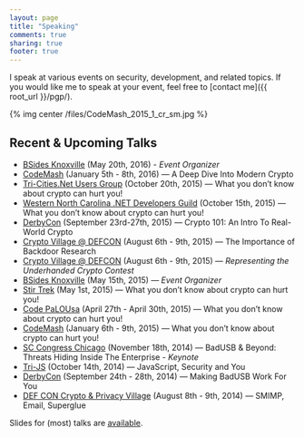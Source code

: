 ```yaml
---
layout: page
title: "Speaking"
comments: true
sharing: true
footer: true
---
```


I speak at various events on security, development, and related topics. If you would like me to speak at your event, feel free to [contact me]({{ root_url }}/pgp/).

{% img center /files/CodeMash_2015_1_cr_sm.jpg %}

## Recent & Upcoming Talks

* [BSides Knoxville](https://bsidesknoxville.com/) (May 20th, 2016) - *Event Organizer*
* [CodeMash](http://www.codemash.org/) (January 5th - 8th, 2016) — A Deep Dive Into Modern Crypto
* [Tri-Cities.Net Users Group](http://www.tricitiesug.net/) (October 20th, 2015) — What you don’t know about crypto can hurt you!
* [Western North Carolina .NET Developers Guild](http://wncdotnet.com/) (October 15th, 2015) — What you don’t know about crypto can hurt you!
* [DerbyCon](https://www.derbycon.com/) (September 23rd-27th, 2015) — Crypto 101: An Intro To Real-World Crypto
* [Crypto Village @ DEFCON](https://cryptovillage.org/) (August 6th - 9th, 2015) — The Importance of Backdoor Research
* [Crypto Village @ DEFCON](https://cryptovillage.org/) (August 6th - 9th, 2015) — *Representing the Underhanded Crypto Contest*
* [BSides Knoxville](https://bsidesknoxville.com/) (May 15th, 2015) — *Event Organizer*
* [Stir Trek](http://stirtrek.com/) (May 1st, 2015) — What you don’t know about crypto can hurt you!
* [Code PaLOUsa](http://www.codepalousa.com/) (April 27th - April 30th, 2015) — What you don’t know about crypto can hurt you!
* [CodeMash](http://www.codemash.org/) (January 6th - 9th, 2015) — What you don’t know about crypto can hurt you!
* [SC Congress Chicago](http://www.sccongress.com/chicago/) (November 18th, 2014) — BadUSB & Beyond: Threats Hiding Inside The Enterprise - *Keynote*
* [Tri-JS](http://www.meetup.com/Tri-JS/) (October 14th, 2014) — JavaScript, Security and You
* [DerbyCon](https://www.derbycon.com/) (September 24th - 28th, 2014) — Making BadUSB Work For You
* [DEF CON Crypto & Privacy Village](https://cryptovillage.org/) (August 8th - 9th, 2014) — SMIMP, Email, Superglue

Slides for (most) talks are [available](http://www.slideshare.net/adam_caudill).

